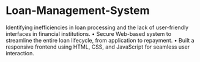# Loan-Management-System
Identifying inefficiencies in loan processing and the lack of user-friendly interfaces in financial institutions. • Secure Web-based system to streamline the entire loan lifecycle, from application to repayment. • Built a responsive frontend using HTML, CSS, and JavaScript for seamless user interaction. 
